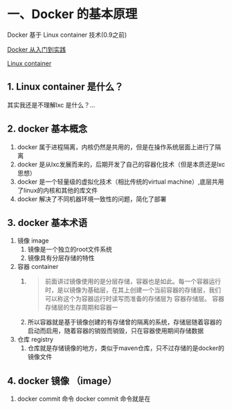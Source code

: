 # 一、Docker 的基本原理
Docker 基于 Linux container 技术(0.9之前)

[Docker 从入门到实践](https://yeasy.gitbook.io/docker_practice/introduction/what)

[Linux container](https://segmentfault.com/a/1190000022253872)

## 1. Linux container 是什么？


其实我还是不理解lxc 是什么？...


## 2. docker 基本概念

1. docker 属于进程隔离，内核仍然是共用的，但是在操作系统层面上进行了隔离
2. docker 是从lxc发展而来的，后期开发了自己的容器化技术（但是本质还是lxc思想）
3. docker 是一个轻量级的虚拟化技术（相比传统的virtual machine）,底层共用了linux的内核和其他的库文件
4. docker 解决了不同机器环境一致性的问题，简化了部署


## 3. docker 基本术语
1. 镜像 image
   1. 镜像是一个独立的root文件系统
   2. 镜像具有分层存储的特性
2. 容器 container
   1. > 前面讲过镜像使用的是分层存储，容器也是如此。每一个容器运行时，是以镜像为基础层，在其上创建一个当前容器的存储层，我们可以称这个为容器运行时读写而准备的存储层为 容器存储层。 容器存储层的生存周期和容器一
   2. 所以容器就是基于镜像创建的有存储曾的隔离的系统，存储层随着容器的启动而启用，随着容器的销毁而销毁，只在容器使用期间存储数据
3. 仓库 registry
   1. 仓库就是存储镜像的地方，类似于maven仓库，只不过存储的是docker的镜像文件

## 4. docker 镜像 （image）

1. docker commit 命令 docker commit 命令就是在